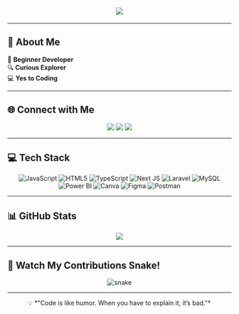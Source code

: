 <!-- Typing Animation -->
<h1 align="center">
  <img src="https://readme-typing-svg.herokuapp.com?font=Fira+Code&size=28&duration=3000&pause=500&color=36BCF7&center=true&vCenter=true&width=500&lines=Hi+there!+👋;I'm+Pryam+Flores;Newbie+Developer;">
</h1>

---

<!-- About Me -->
## 💫 About Me
🌱 **Beginner Developer**  
🔍 **Curious Explorer**   
💻 **Yes to Coding**  

---

<!-- Social Links -->
## 🌐 Connect with Me
<p align="center">
  <a href="https://www.facebook.com/pryam.flores"><img src="https://img.shields.io/badge/Facebook-%231877F2.svg?logo=Facebook&logoColor=white&style=for-the-badge" /></a>
  <a href="https://www.linkedin.com/in/pryam-flores-11671331b/"><img src="https://img.shields.io/badge/LinkedIn-%230077B5.svg?logo=linkedin&logoColor=white&style=for-the-badge" /></a>
  <a href="mailto:pryamflores0@gmail.com"><img src="https://img.shields.io/badge/Email-D14836?logo=gmail&logoColor=white&style=for-the-badge" /></a>
</p>

---

<!-- Tech Stack -->
## 💻 Tech Stack
<div align="center">

 
![JavaScript](https://img.shields.io/badge/javascript-%23323330.svg?style=for-the-badge&logo=javascript&logoColor=%23F7DF1E)
![HTML5](https://img.shields.io/badge/html5-%23E34F26.svg?style=for-the-badge&logo=html5&logoColor=white)
![TypeScript](https://img.shields.io/badge/typescript-%23007ACC.svg?style=for-the-badge&logo=typescript&logoColor=white)
![Next JS](https://img.shields.io/badge/Next-black?style=for-the-badge&logo=next.js&logoColor=white) 
![Laravel](https://img.shields.io/badge/laravel-%23FF2D20.svg?style=for-the-badge&logo=laravel&logoColor=white)
![MySQL](https://img.shields.io/badge/mysql-4479A1.svg?style=for-the-badge&logo=mysql&logoColor=white)
![Power BI](https://img.shields.io/badge/power_bi-F2C811?style=for-the-badge&logo=powerbi&logoColor=black)
![Canva](https://img.shields.io/badge/Canva-%2300C4CC.svg?style=for-the-badge&logo=Canva&logoColor=white)
![Figma](https://img.shields.io/badge/figma-%23F24E1E.svg?style=for-the-badge&logo=figma&logoColor=white) 
![Postman](https://img.shields.io/badge/Postman-FF6C37?style=for-the-badge&logo=postman&logoColor=white)

</div>

---

<!-- GitHub Stats -->
## 📊 GitHub Stats
<div align="center">
  
![](https://nirzak-streak-stats.vercel.app/?user=pryamflores&theme=radical&hide_border=false)  

</div>

---

<!-- GitHub Snake Animation -->
## 🐍 Watch My Contributions Snake!
<p align="center">
  <img src="https://github.com/pryamflores/pryamflores/blob/output/github-contribution-grid-snake.svg" alt="snake" />
</p>


---

<!-- Footer -->
<p align="center">
  💡 *"Code is like humor. When you have to explain it, it’s bad."*  
</p>
